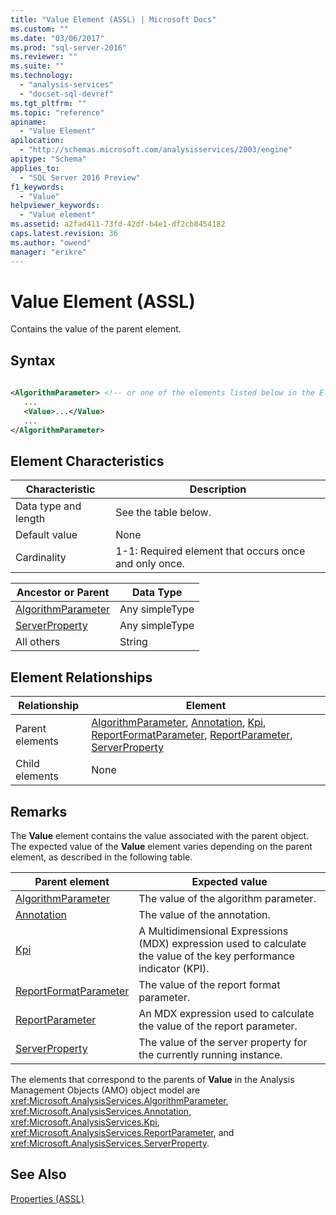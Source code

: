 ```yaml
---
title: "Value Element (ASSL) | Microsoft Docs"
ms.custom: ""
ms.date: "03/06/2017"
ms.prod: "sql-server-2016"
ms.reviewer: ""
ms.suite: ""
ms.technology: 
  - "analysis-services"
  - "docset-sql-devref"
ms.tgt_pltfrm: ""
ms.topic: "reference"
apiname: 
  - "Value Element"
apilocation: 
  - "http://schemas.microsoft.com/analysisservices/2003/engine"
apitype: "Schema"
applies_to: 
  - "SQL Server 2016 Preview"
f1_keywords: 
  - "Value"
helpviewer_keywords: 
  - "Value element"
ms.assetid: a2fad411-73fd-42df-b4e1-df2cb8454182
caps.latest.revision: 36
ms.author: "owend"
manager: "erikre"
---
```

# Value Element (ASSL)
  Contains the value of the parent element.  
  
## Syntax  
  
```xml  
  
<AlgorithmParameter> <!-- or one of the elements listed below in the Element Relationships table -->  
   ...  
   <Value>...</Value>  
   ...  
</AlgorithmParameter>  
```  
  
## Element Characteristics  
  
|Characteristic|Description|  
|--------------------|-----------------|  
|Data type and length|See the table below.|  
|Default value|None|  
|Cardinality|1-1: Required element that occurs once and only once.|  
  
|Ancestor or Parent|Data Type|  
|------------------------|---------------|  
|[AlgorithmParameter](../../../analysis-services/scripting/objects/algorithmparameter-element-assl.md)|Any simpleType|  
|[ServerProperty](../../../analysis-services/scripting/objects/serverproperty-element-assl.md)|Any simpleType|  
|All others|String|  
  
## Element Relationships  
  
|Relationship|Element|  
|------------------|-------------|  
|Parent elements|[AlgorithmParameter](../../../analysis-services/scripting/objects/algorithmparameter-element-assl.md), [Annotation](../../../analysis-services/scripting/objects/annotation-element-assl.md), [Kpi](../../../analysis-services/scripting/objects/kpi-element-assl.md), [ReportFormatParameter](../Topic/ReportFormatParameter%20Element%20\(ASSL\).md), [ReportParameter](../Topic/ReportParameter%20Element%20\(ASSL\).md), [ServerProperty](../../../analysis-services/scripting/objects/serverproperty-element-assl.md)|  
|Child elements|None|  
  
## Remarks  
 The **Value** element contains the value associated with the parent object. The expected value of the **Value** element varies depending on the parent element, as described in the following table.  
  
|Parent element|Expected value|  
|--------------------|--------------------|  
|[AlgorithmParameter](../../../analysis-services/scripting/objects/algorithmparameter-element-assl.md)|The value of the algorithm parameter.|  
|[Annotation](../../../analysis-services/scripting/objects/annotation-element-assl.md)|The value of the annotation.|  
|[Kpi](../../../analysis-services/scripting/objects/kpi-element-assl.md)|A Multidimensional Expressions (MDX) expression used to calculate the value of the key performance indicator (KPI).|  
|[ReportFormatParameter](../Topic/ReportFormatParameter%20Element%20\(ASSL\).md)|The value of the report format parameter.|  
|[ReportParameter](../Topic/ReportParameter%20Element%20\(ASSL\).md)|An MDX expression used to calculate the value of the report parameter.|  
|[ServerProperty](../../../analysis-services/scripting/objects/serverproperty-element-assl.md)|The value of the server property for the currently running instance.|  
  
 The elements that correspond to the parents of **Value** in the Analysis Management Objects (AMO) object model are <xref:Microsoft.AnalysisServices.AlgorithmParameter>, <xref:Microsoft.AnalysisServices.Annotation>, <xref:Microsoft.AnalysisServices.Kpi>, <xref:Microsoft.AnalysisServices.ReportParameter>, and <xref:Microsoft.AnalysisServices.ServerProperty>.  
  
## See Also  
 [Properties &#40;ASSL&#41;](../../../analysis-services/scripting/properties/properties-assl.md)  
  
  